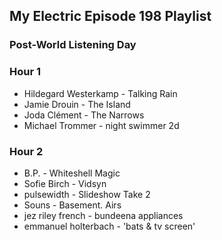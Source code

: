 ## My Electric Episode 198 Playlist
### Post-World Listening Day

### Hour 1
* Hildegard Westerkamp - Talking Rain
* Jamie Drouin - The Island
* Joda Clément - The Narrows
* Michael Trommer - night swimmer 2d

### Hour 2
* B.P. - Whiteshell Magic
* Sofie Birch - Vidsyn
* pulsewidth - Slideshow Take 2
* Souns - Basement. Airs
* jez riley french - bundeena appliances
* emmanuel holterbach - 'bats & tv screen'
